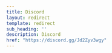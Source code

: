 ```yaml
---
title: Discord
layout: redirect
template: redirect
sub_heading: ''
description: Discord
href: "https://discord.gg/Jd2Zyv3wgy"
---
```


